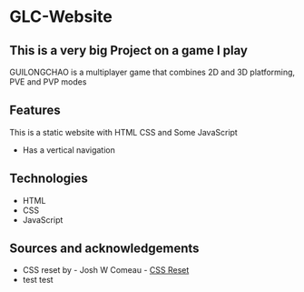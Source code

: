 # GLC-Website
<h2>This is a very big Project on a game I play</h2>
<p>GUILONGCHAO is a multiplayer game that combines 2D and 3D platforming, PVE and PVP modes</p>
<h2>Features</h2>
<p>This is a static website with HTML CSS and Some JavaScript</p>
<ul>
  <li>Has a vertical navigation</li>
</ul>
<h2>Technologies</h2>
<ul>
  <li>HTML</li>
  <li>CSS </li>
  <li>JavaScript </li>
</ul>

<h2>Sources and acknowledgements</h2>
<ul>
  <li>CSS reset by - Josh W Comeau - <a href="https://www.joshwcomeau.com/css/custom-css-reset/">CSS Reset</a></li>
  <li>test test</li>
</ul>
